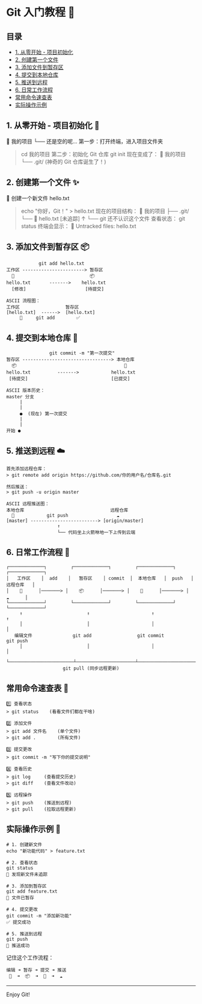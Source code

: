 # Git 入门教程 🚀

## 目录
- [1. 从零开始 - 项目初始化](#1-从零开始---项目初始化)
- [2. 创建第一个文件](#2-创建第一个文件)
- [3. 添加文件到暂存区](#3-添加文件到暂存区)
- [4. 提交到本地仓库](#4-提交到本地仓库)
- [5. 推送到远程](#5-推送到远程)
- [6. 日常工作流程](#6-日常工作流程)
- [常用命令速查表](#常用命令速查表)
- [实际操作示例](#实际操作示例)

## 1. 从零开始 - 项目初始化 🌱 
📁 我的项目
└── 还是空的呢...
第一步：打开终端，进入项目文件夹
> cd 我的项目
第二步：初始化 Git 仓库
> git init
现在变成了：
📁 我的项目
└── .git/ (神奇的 Git 仓库诞生了！)

## 2. 创建第一个文件 ✨
📝 创建一个新文件 hello.txt
> echo "你好，Git！" > hello.txt
现在的项目结构：
📁 我的项目
├── .git/
└── 📄 hello.txt [未追踪]
↑
└── git 还不认识这个文件
查看状态：
> git status
终端会显示：
🔴 Untracked files:
hello.txt

## 3. 添加文件到暂存区 📦

```
            git add hello.txt
工作区 -----------------------> 暂存区
  📄                            📦
hello.txt       ------->    hello.txt
  [修改]                      [待提交]

ASCII 流程图：
工作区                 暂存区
[hello.txt]  ------>  [hello.txt]
     🔄     git add        ✅
```

## 4. 提交到本地仓库 💾

```
                git commit -m "第一次提交"
暂存区 ---------------------------------> 本地仓库
  📦                                        💾
hello.txt          ------->            hello.txt
 [待提交]                               [已提交]

ASCII 版本历史：
master 分支
     |
     |
     ●  (现在) 第一次提交
     |
     |
开始 ●
```

## 5. 推送到远程 ☁️

```
首先添加远程仓库：
> git remote add origin https://github.com/你的用户名/仓库名.git

然后推送：
> git push -u origin master

ASCII 远程推送图：
本地仓库                                远程仓库
  💾            git push                  ☁️
[master] -------------------------> [origin/master]
                   ↑
                   └── 代码坐上火箭咻地一下上传到云端
```

## 6. 日常工作流程 🔄

```
┌─────────────┐         ┌─────────────┐         ┌─────────────┐         ┌─────────────┐
│   工作区    │  add    │   暂存区    │ commit  │  本地仓库   │  push   │  远程仓库   │
│    📝      │───────> │    📦      │───────> │    💾      │───────> │    ☁️      │
└─────────────┘         └─────────────┘         └─────────────┘         └─────────────┘
     ↑                        ↑                       ↑                       ↑
     │                        │                       │                       │
   编辑文件               git add                 git commit              git push
     │                        │                       │                       │
     └────────────────────────┴──────────────────────┴──────────────────────┘
                     git pull (同步远程更新)
```

## 常用命令速查表 📝

```
1️⃣ 查看状态
> git status    (看看文件们都在干啥)

2️⃣ 添加文件
> git add 文件名    (单个文件)
> git add .        (所有文件)

3️⃣ 提交更改
> git commit -m "写下你的提交说明"

4️⃣ 查看历史
> git log     (查看提交历史)
> git diff    (查看文件改动)

5️⃣ 远程操作
> git push    (推送到远程)
> git pull    (拉取远程更新)
```

## 实际操作示例 🌟

```
# 1. 创建新文件
echo "新功能代码" > feature.txt

# 2. 查看状态
git status
🔴 发现新文件未追踪

# 3. 添加到暂存区
git add feature.txt
💚 文件已暂存

# 4. 提交更改
git commit -m "添加新功能"
✅ 提交成功

# 5. 推送到远程
git push
🚀 推送成功
```

记住这个工作流程：
```
编辑 ➜ 暂存 ➜ 提交 ➜ 推送
 📝  ➜  📦  ➜  💾  ➜  ☁️
```

---

Enjoy Git!
```
